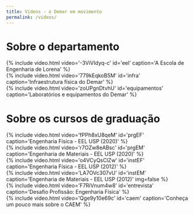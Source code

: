```yaml
---
title: Vídeos - o Demar em movimento
permalink: /videos/
---
```


<div class="container">

<h1 class="alert bg-dark text-light">Sobre o departamento</h1>

<div class="row mb-3">

<div class="col-md-6 mb-3">
  {% include video.html video='-3ViVIdyq-c' id='eel' caption='A Escola de Engenharia de Lorena' %}
</div>

<div class="col-md-6 mb-3">
{% include video.html video='779kEqkoB5M' id='infra' caption='Infraestrutura física do Demar' %}
</div>

<div class="col-md-6 mb-3">
  {% include video.html video='zoUPgnDtvhU' id='equipamentos' caption='Laboratórios e equipamentos do Demar' %}
</div>

</div>

</div>

<div class="container">

<h1 class="alert bg-dark text-light">Sobre os cursos de graduação</h1>

<div class="row mb-3">

<div class="col-md-6 mb-3">
  {% include video.html video='fPPh8xU8qeM' id='prgEF' caption='Engenharia Física - EEL USP (2020)' %}
</div>

<div class="col-md-6 mb-3">
  {% include video.html video='r7OZw8eABsc' id='prgEM' caption='Engenharia de Materiais - EEL USP (2020)' %}
</div>

<div class="col-md-6 mb-3">
  {% include video.html video='o4VCyQsClZw' id='instEF' caption='Engenharia Física - EEL USP (2012)' %}
</div>

<div class="col-md-6 mb-3">
  {% include video.html video='LA7OVc307vU' id='instEM' caption='Engenharia de Materiais - EEL USP (2012)' img=false %}
</div>

<div class="col-md-6 mb-3">
  {% include video.html video='F7RiVnum4w8' id='entrevista' caption='Desafio Profissão: Engenharia Física' %}
</div>

<div class="col-md-6 mb-3">
  {% include video.html video='Qge9y10e69c' id='caem' caption='Conheça um pouco mais sobre o CAEM' %}
</div>

</div>

</div>
